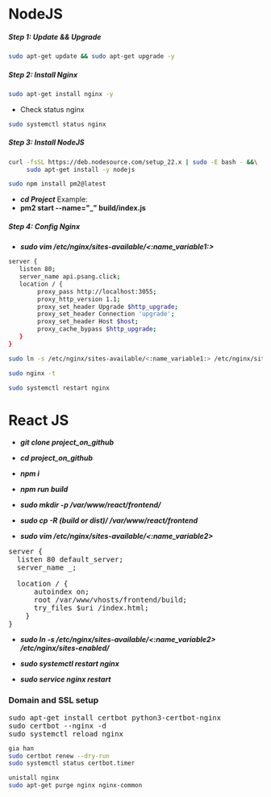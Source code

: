 # NodeJS

##### Step 1: Update && Upgrade

```bash
sudo apt-get update && sudo apt-get upgrade -y
```

##### Step 2: Install Nginx

```bash
sudo apt-get install nginx -y
```

-   Check status nginx

```bash
sudo systemctl status nginx
```

##### Step 3: Install NodeJS

```bash
curl -fsSL https://deb.nodesource.com/setup_22.x | sudo -E bash - &&\
     sudo apt-get install -y nodejs
```

```bash
sudo npm install pm2@latest
```

-   **_cd Project_**
    Example:
-   **pm2 start --name="\_" build/index.js**

##### Step 4: Config Nginx

-   **_sudo vim /etc/nginx/sites-available/<:name_variable1:>_**

```bash
server {
   listen 80;
   server_name api.psang.click;
   location / {
        proxy_pass http://localhost:3055;
        proxy_http_version 1.1;
        proxy_set_header Upgrade $http_upgrade;
        proxy_set_header Connection 'upgrade';
        proxy_set_header Host $host;
        proxy_cache_bypass $http_upgrade;
   }
}
```

```bash
sudo ln -s /etc/nginx/sites-available/<:name_variable1:> /etc/nginx/sites-enabled/
```

```bash
sudo nginx -t
```

```bash
sudo systemctl restart nginx
```

# React JS

-   **_git clone project_on_github_**

-   **_cd project_on_github_**

-   **_npm i_**

-   **_npm run build_**

-   **_sudo mkdir -p /var/www/react/frontend/_**

-   **_sudo cp -R (build or dist)/ /var/www/react/frontend_**

-   **_sudo vim /etc/nginx/sites-available/<:name_variable2>_**

<pre>
server {
  listen 80 default_server;
  server_name _;

  location / {
      autoindex on;
      root /var/www/vhosts/frontend/build;
      try_files $uri /index.html;
    }
}
</pre>

-   **_sudo ln -s /etc/nginx/sites-available/<:name_variable2> /etc/nginx/sites-enabled/_**

-   **_sudo systemctl restart nginx_**
-   **_sudo service nginx restart_**

### Domain and SSL setup

<pre>
sudo apt-get install certbot python3-certbot-nginx
sudo certbot --nginx -d <domain-name>
sudo systemctl reload nginx
</pre>

```bash
gia han
sudo certbot renew --dry-run
sudo systemctl status certbot.timer

unistall nginx
sudo apt-get purge nginx nginx-common
```
